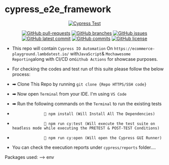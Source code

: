 # cypress_e2e_framework

<div align="center">
        
[![Cypress Test](https://github.com/Mahbub091/cypress_e2e_showcase/actions/workflows/main.yml/badge.svg)](https://github.com/Mahbub091/cypress_e2e_showcase/actions/workflows/main.yml)
</div>

<div align="center">
        
[![GitHub pull-requests](https://img.shields.io/github/issues-pr/Mahbub091/cypress_e2e_showcase.svg)](https://GitHub.com/Mahbub091/cypress_e2e_showcase/pull/)
[![GitHub branches](https://badgen.net/github/branches/Mahbub091/cypress_e2e_showcase)](https://github.com/Mahbub091/cypress_e2e_showcase)
[![GitHub issues](https://img.shields.io/github/issues/Mahbub091/cypress_e2e_showcase.svg)](https://GitHub.com/Mahbub091/cypress_e2e_showcase/issues/)
[![GitHub latest commit](https://badgen.net/github/last-commit/Mahbub091/cypress_e2e_showcase)](https://GitHub.com/Mahbub091/cypress_e2e_showcase/commit/)
[![GitHub commits](https://badgen.net/github/commits/Mahbub091/cypress_e2e_showcase)](https://GitHub.com/Mahbub091/cypress_e2e_showcase/commit/)
[![GitHub license](https://badgen.net/github/license/Mahbub091/cypress_e2e_showcase)](https://github.com/Mahbub091/cypress_e2e_showcase/blob/master/LICENSE)
</div>

- This repo will contain `Cypress IO Automation` On `https://ecommerce-playground.lambdatest.io/` with`JavaScript`&amp; `Mochawesome Reporting`along with CI/CD on`Github Actions` for showcase purposes.

- For checking the codes and test run of this suite please follow the below process:

- ➡ Clone This Repo by running `git clone {Repo HTTPS/SSH code}`
- ➡ Now open `Terminal` from your IDE. I'm using `VS Code`
- ➡ Run the following commands on the `Terminal` to run the existing tests
-                   💠 npm install (Will Install All The Dependencies)
-                   💠 npm run cy:test (Will execute the test suite on headless mode while executing the PRETEST & POST-TEST Conditions)
-                   💠 npm run cy:open (Will open the Cypress GUI Runner)

- You can check the execution reports under `cypress/reports` folder....

Packages used:
--> env
